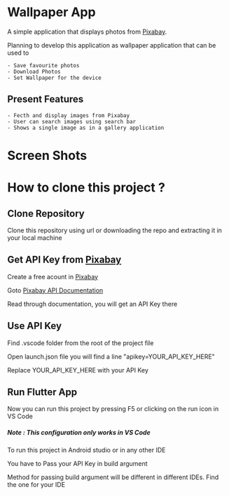 # Wallpaper App

A simple application that displays photos from [Pixabay](https://pixabay.com/). 

Planning to develop this application as wallpaper application that can be used to 

    - Save favourite photos 
    - Download Photos 
    - Set Wallpaper for the device

## Present Features 

    - Fecth and display images from Pixabay
    - User can search images using search bar
    - Shows a single image as in a gallery application

# Screen Shots 

# How to clone this project ?

## Clone Repository 

Clone this repository using url or downloading the repo and extracting it in your local machine 

## Get API Key from [Pixabay](https://pixabay.com/) 

Create a free acount in [Pixabay](https://pixabay.com/)

Goto [Pixabay API Documentation](https://pixabay.com/api/docs/)

Read through documentation, you will get an API Key there  

## Use API Key 

Find .vscode folder from the root of the project file 

Open launch.json file you will find a line  "apikey=YOUR_API_KEY_HERE" 

Replace YOUR_API_KEY_HERE with your API Key 

## Run Flutter App 

Now you can run this project by pressing F5 or clicking on the run icon in VS Code 

##### Note : This configuration only works in VS Code 

To run this project in Android studio or in any other IDE 

You have to Pass your API Key in build argument

Method for passing build argument will be different in different IDEs. Find the one for your IDE 


